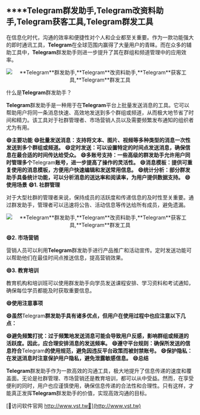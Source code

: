 ## ****Telegram**群发助手,**Telegram**改资料助手,**Telegram**获客工具,**Telegram**群发工具**

在信息化时代，沟通的效率和便捷性对个人和企业都至关重要。作为一款功能强大的即时通讯工具，**Telegram**在全球范围内赢得了大量用户的青睐。而在众多的辅助工具中，**Telegram**群发助手则进一步提升了其在群组和频道管理中的应用效率。

 <center><img src="https://vst.tw/MP4/tuiguang/png/1.png" alt="**Telegram**群发助手,**Telegram**改资料助手,**Telegram**获客工具,**Telegram**群发工具"></center>

什么是**Telegram**群发助手？

**Telegram**群发助手是一种用于在**Telegram**平台上批量发送消息的工具。它可以帮助用户将同一条消息快速、高效地发送到多个群组或频道，从而极大地节省了时间和精力。该工具对于社群管理者、市场营销人员以及需要频繁发布通知的组织者尤为有用。

**😄主要功能**
**😄批量发送消息：支持将文本、图片、视频等多种类型的消息一次性发送到多个群组或频道。**
**😄定时发送：可以设置特定的时间点发送消息，确保信息在最合适的时间传达给受众。**
**😄多账号支持：一些高级的群发助手允许用户同时管理多个**Telegram**账号，进一步提高了操作的灵活性。**
**😄消息模板：提供可重复使用的消息模板，方便用户快速编辑和发送常用信息。**
**😄统计分析：部分群发助手具备统计功能，可以分析消息的送达率和阅读率，为用户提供数据支持。**
**😄使用场景**
**😄1. 社群管理**

对于大型社群的管理者来说，保持成员的活跃度和传递信息的及时性至关重要。通过群发助手，管理者可以迅速将公告、活动信息等传达给所有成员，避免遗漏。

 <center><img src="https://vst.tw/MP4/tuiguang/png/0.png" alt="**Telegram**群发助手,**Telegram**改资料助手,**Telegram**获客工具,**Telegram**群发工具"></center>

**😄2. 市场营销**

营销人员可以利用**Telegram**群发助手进行产品推广和活动宣传。定时发送功能可以帮助他们在最佳时间点推送信息，提高营销效果。

**😄3. 教育培训**

教育机构和培训班可以使用群发助手向学员发送课程安排、学习资料和考试通知，确保每位学员都能及时获取重要信息。

**😄使用注意事项**

**😄虽然**Telegram**群发助手具有诸多优点，但用户在使用过程中也应注意以下几点：**

**😄避免频繁打扰：过于频繁地发送消息可能会导致用户反感，影响群组或频道的活跃度。因此，应合理安排消息的发送频率。**
**😄遵守平台规则：确保所发送的信息符合**Telegram**的使用规范，避免因违反平台政策而被封禁账号。**
**😄保护隐私：在发送消息时注意保护用户隐私，避免泄露敏感信息。**
**😄总结**

**Telegram**群发助手作为一款高效的沟通工具，极大地提升了信息传递的速度和覆盖面。无论是社群管理、市场营销还是教育培训，都可以从中受益。然而，在享受便利的同时，用户也应谨慎使用，确保信息传递的合法性和合理性。只有这样，才能真正发挥**Telegram**群发助手的价值，实现高效沟通的目标。


[👻访问软件官网 http://www.vst.tw👻](http://www.vst.tw)
